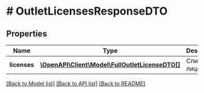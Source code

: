 # # OutletLicensesResponseDTO

## Properties

Name | Type | Description | Notes
------------ | ------------- | ------------- | -------------
**licenses** | [**\OpenAPI\Client\Model\FullOutletLicenseDTO[]**](FullOutletLicenseDTO.md) | Список лицензий. |

[[Back to Model list]](../../README.md#models) [[Back to API list]](../../README.md#endpoints) [[Back to README]](../../README.md)
